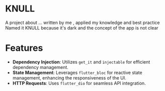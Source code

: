 # KNULL

A project about ... written by me , applied my knowledge and best practice
Named it KNULL because it's dark and the concept of the app is not clear

# Features

- **Dependency Injection**: Utilizes `get_it` and `injectable` for efficient dependency management.
- **State Management**: Leverages `flutter_bloc` for reactive state management, enhancing the responsiveness of the UI.
- **HTTP Requests**: Uses `flutter_dio` for seamless API integration.

